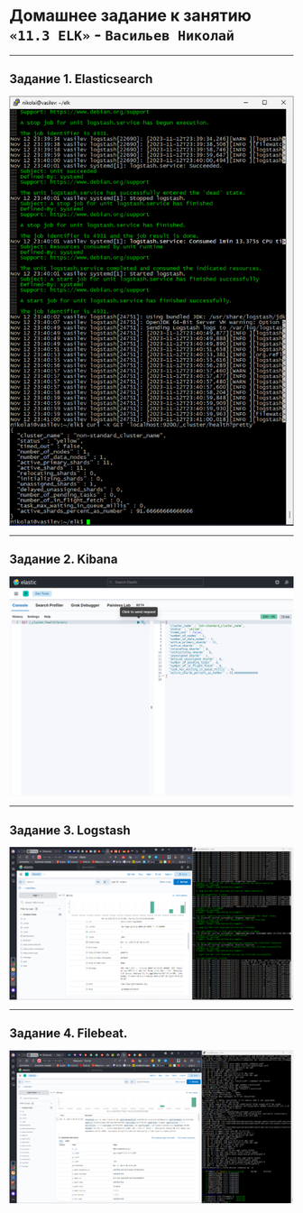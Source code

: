 # Домашнее задание к занятию `«11.3 ELK»` - `Васильев Николай`

---
## Задание 1. Elasticsearch
![img](../img/Снимок_экрана_2023-11-12_235218.png)

---
## Задание 2. Kibana

![img](../img/2023-11-12_23-54-45.png)

---
## Задание 3. Logstash

![img](../img/2023-11-12_23-46-39.png)

---
## Задание 4. Filebeat.

![img](../img/Снимок_экрана_2023-11-13_005410.png)